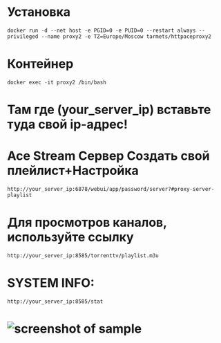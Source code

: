 # Установка

`docker run -d --net host -e PGID=0 -e PUID=0 --restart always --privileged --name proxy2 -e TZ=Europe/Moscow tarmets/httpaceproxy2`

# Контейнер
`docker exec -it proxy2 /bin/bash`

# Там где (your_server_ip) вставьте туда свой ip-адрес!

# Ace Stream Сервер Создать свой плейлист+Настройка
`http://your_server_ip:6878/webui/app/password/server?#proxy-server-playlist`

# Для просмотров каналов, используйте ссылку
`http://your_server_ip:8585/torrenttv/playlist.m3u`

# SYSTEM INFO:
`http://your_server_ip:8585/stat`

# ![screenshot of sample](https://i.ibb.co/B24647m/43434234.jpg)
